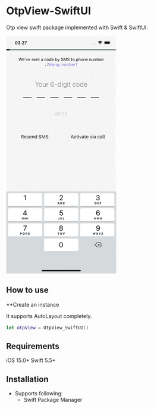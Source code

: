 # OtpView-SwiftUI
Otp view swift package implemented with Swift &amp; SwiftUI.

![](Simulator%20Screen%20Recording%20-%20iPhone%2013%20-%202022-04-22%20at%2015.27.30.gif)


## How to use

**Create an instance

It supports AutoLayout completely.

```swift
let otpView = OtpView_SwiftUI()
```

## Requirements

iOS 15.0+ Swift 5.5+

## Installation

- Supports following:
  - Swift Package Manager
